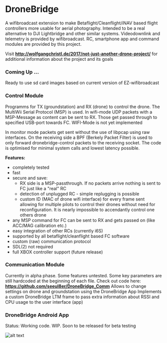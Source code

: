 # DroneBridge

A wifibroadcast extension to make Betaflight/Cleanflight/iNAV based flight controllers more usable for aerial photography. Intended to be a real alternative to DJI Lightbridge and other similar systems. Videodownlink and telemetry is provided by wifibroadcast. RC, smartphone app and command modules are provided by this project.

Visit <b>http://wolfgangchristl.de/2017/not-just-another-drone-project/</b> for additional information about the project and its goals

<h3>Coming Up ...</h3>
Ready to use sd card images based on current version of EZ-wifibroadcast

<h3>Control Module</h3>

Programms for TX (groundstation) and RX (drone) to control the drone. The MultiWii Serial Protocol (MSP) is used. In wifi-mode UDP packets with a MSP-Message as content can be sent to RX. Those get passed through to specified USB-port towards FC. WIFI-Mode is not yet implemented


In monitor mode packets get sent without the use of libpcap using raw interfaces. On the receiving side a BPF (Berkely Packet Filter) is used to only forward dronebridge-control packets to the receiving socket. The code is optimised for minimal system calls and lowest latency possible.

<b>Features:</b>
 - completely tested
 - fast
 - secure and save: 
   - RX side is a MSP-passthrough. If no packets arrive nothing is sent to FC just like a "real" RC
   - detection of unplugged RC - simple replugging is possible
   - custom ID (MAC of drone wifi interface) for every frame sent allowing for multiple pilots to control their drones without need   for reconfiguration. It is nearly impossible to accendantly control one others drone 
 - any MSP command for FC can be sent to RX and gets passed on (like ACC/MAG calibration etc.)
 - easy integration of other RCs (currently i6S)
 - supported by all betaflight/cleanflight based FC software
 - custom (raw) communication protocol
 - SDL(2) not required
 - full XBOX controller support (future release)


<h3>Communication Module</h3>

Currently in alpha phase. Some features untested. Some key parameters are still hardcoded at the beginning of each file.
Check out code here: <b>https://github.com/seeul8er/DroneBridge_Comm</b>
Allows to change settings on drone and groundstation using the DroneBridge App
Implements a custom DroneBridge LTM frame to pass extra information about RSSI and CPU usage to the user interface (app)

<h3>DroneBridge Android App</h3>

Status: Working code. WIP. Soon to be released for beta testing

![alt text](https://raw.githubusercontent.com/seeul8er/DroneBridge/master/wiki/dp_app_screen.png)
